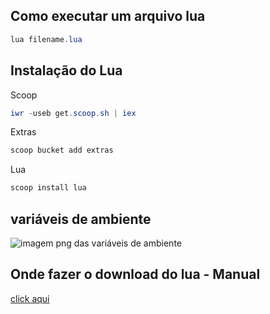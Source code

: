 ## Como executar um arquivo lua
```powershell
lua filename.lua
```

## Instalação do Lua
Scoop
```powershell
iwr -useb get.scoop.sh | iex
```

Extras
```powershell
scoop bucket add extras
```

Lua
```powershell
scoop install lua
```

## variáveis de ambiente
<image src="./public/variaveis-ambiente.png" alt="imagem png das variáveis de ambiente">

## Onde fazer o download do lua - Manual
[click aqui](https://www.lua.org/download.html)
